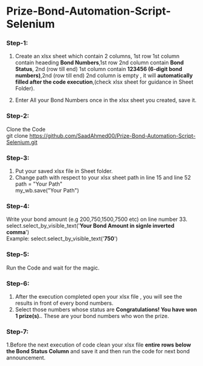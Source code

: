 # Prize-Bond-Automation-Script-Selenium
### Step-1:
1. Create an xlsx sheet which contain 2 columns, 1st row 1st column contain heaeding  **Bond Numbers**,1st row 2nd column contain **Bond Status**,
2nd (row till end) 1st column contain **123456 (6-digit bond numbers)**,2nd (row till end) 2nd column is empty , it will **automatically filled 
after the code execution**,(check xlsx sheet for guidance in Sheet Folder).

2. Enter All your Bond Numbers once in the xlsx sheet you created, save it.

### Step-2:
  Clone the Code <br/>git clone https://github.com/SaadAhmed00/Prize-Bond-Automation-Script-Selenium.git

### Step-3:
  1. Put your saved xlsx file in Sheet folder.
  2. Change path with respect to your xlsx sheet path in line 15 and line 52<br />
     path = "Your Path" <br />
     my_wb.save("Your Path")

### Step-4:
  Write your bond amount (e.g 200,750,1500,7500 etc) on line number 33. <br />
  select.select_by_visible_text('**Your Bond Amount in signle inverted comma**') <br/>
  Example: select.select_by_visible_text('**750**')
  
### Step-5:
  Run the Code and wait for the magic.

### Step-6:
  1. After the execution completed open your xlsx file , you will see the results in front of every bond numbers.
  2. Select those numbers whose status are **Congratulations! You have won 1 prize(s).**. These are your bond numbers who won the prize.

### Step-7:
  1.Before the next execution of code clean your xlsx file **entire rows below the Bond Status Column** and save it and then run the code for next bond announcement.
